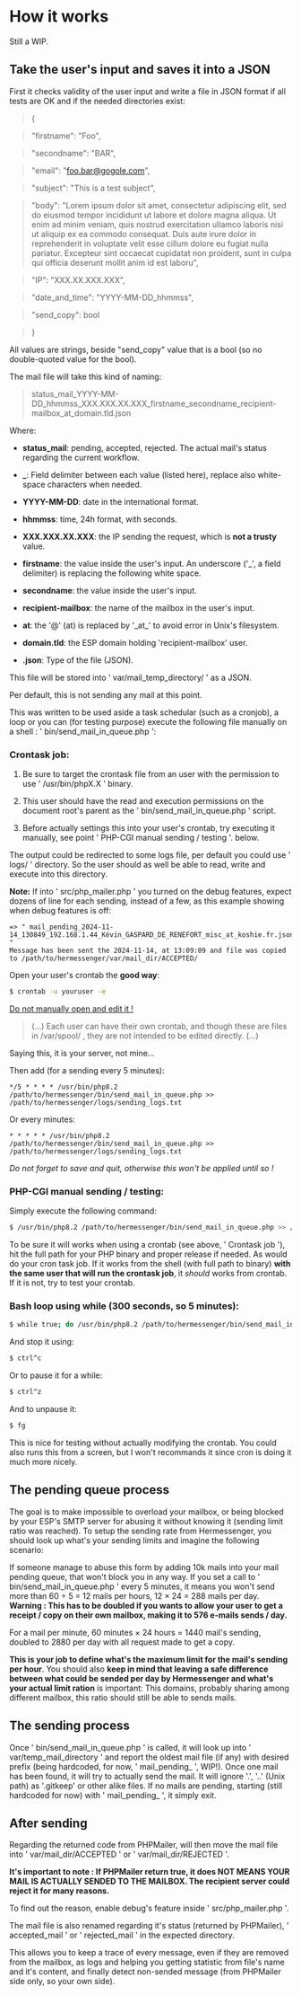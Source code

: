 # How it works

Still a WIP.

## Take the user's input and saves it into a JSON
First it checks validity of the user input and write a file in JSON format if all tests are OK and if the needed directories exist:

> {

>    "firstname": "Foo",

>    "secondname": "BAR",

>    "email": "foo.bar@gogole.com",

>    "subject": "This is a test subject",

>    "body": "Lorem ipsum dolor sit amet, consectetur adipiscing elit, sed do eiusmod tempor incididunt ut labore et dolore magna aliqua. Ut enim ad minim veniam, quis nostrud exercitation ullamco laboris nisi ut aliquip ex ea commodo consequat. Duis aute irure dolor in reprehenderit  in voluptate velit esse cillum dolore eu fugiat nulla pariatur. Excepteur sint occaecat cupidatat non proident, sunt in culpa qui officia deserunt mollit anim id est laboru",

>    "IP": "XXX.XX.XXX.XXX",

>    "date_and_time": "YYYY-MM-DD_hhmmss",

>    "send_copy": bool

> }

All values are strings, beside "send_copy" value that is a bool (so no double-quoted value for the bool).

The mail file will take this kind of naming:

> status_mail_YYYY-MM-DD_hhmmss_XXX.XXX.XX.XXX_firstname_secondname_recipient-mailbox_at_domain.tld.json

Where:
- **status_mail**: pending, accepted, rejected. The actual mail's status regarding the current workflow.

- **_**: Field delimiter between each value (listed here), replace also white-space characters when needed.

- **YYYY-MM-DD**: date in the international format.

- **hhmmss**: time, 24h format, with seconds.

- **XXX.XXX.XX.XXX**: the IP sending the request, which is **not a trusty** value.

- **firstname**: the value inside the user's input. An underscore ('_', a field delimiter) is replacing the following white space.

- **secondname**: the value inside the user's input.

- **recipient-mailbox**: the name of the mailbox in the user's input.

- **at**: the '@' (at) is replaced by '\_at\_' to avoid error in Unix's filesystem.

- **domain.tld**: the ESP domain holding 'recipient-mailbox' user.

- **.json**: Type of the file (JSON).

This file will be stored into ' var/mail_temp_directory/ ' as a JSON.

Per default, this is not sending any mail at this point. 

This was written to be used aside a task schedular (such as a cronjob), a loop or you can (for testing purpose) execute the following file manually on a shell : ' bin/send_mail_in_queue.php ':

### Crontask job:

1. Be sure to target the crontask file from an user with the permission to use ' /usr/bin/phpX.X ' binary.

2. This user should have the read and execution permissions on the document root's parent as the ' bin/send_mail_in_queue.php ' script.

3. Before actually settings this into your user's crontab, try executing it manually, see point ' PHP-CGI manual sending / testing '. below.

The output could be redirected to some logs file, per default you could use ' logs/ ' directory. So the user should as well be able to read, write and execute into this directory.

**Note:** If into ' src/php_mailer.php ' you turned on the debug features, expect dozens of line for each sending, instead of a few, as this example showing when debug features is off:

```Mail to send:
=> " mail_pending_2024-11-14_130849_192.168.1.44_Kévin_GASPARD_DE_RENEFORT_misc_at_koshie.fr.json "
Message has been sent the 2024-11-14, at 13:09:09 and file was copied to /path/to/hermessenger/var/mail_dir/ACCEPTED/
```

Open your user's crontab the **good way**:
```bash
$ crontab -u youruser -e
```

[Do not manually open and edit it !](https://linux.die.net/man/1/crontab)
> (…)
> Each user can have their own crontab, and though these are files in /var/spool/ , they are not intended to be edited directly.
> (…)

Saying this, it is your server, not mine…

Then add (for a sending every 5 minutes):

```
*/5 * * * * /usr/bin/php8.2 /path/to/hermessenger/bin/send_mail_in_queue.php >> /path/to/hermessenger/logs/sending_logs.txt
```

Or every minutes:
```
* * * * * /usr/bin/php8.2 /path/to/hermessenger/bin/send_mail_in_queue.php >> /path/to/hermessenger/logs/sending_logs.txt
```

*Do not forget to save and quit, otherwise this won't be applied until so !*

### PHP-CGI manual sending / testing:

Simply execute the following command:

```bash
$ /usr/bin/php8.2 /path/to/hermessenger/bin/send_mail_in_queue.php >> /path/to/hermessenger/logs/sending_logs.txt
```

To be sure it will works when using a crontab (see above, ' Crontask job '), hit the full path for your PHP binary and proper release if needed. As would do your cron task job. If it works from the shell (with full path to binary) **with the same user that will run the crontask job**, it *should* works from crontab. If it is not, try to test your crontab.

### Bash loop using while (300 seconds, so 5 minutes):
```bash
$ while true; do /usr/bin/php8.2 /path/to/hermessenger/bin/send_mail_in_queue.php >> /path/to/hermessenger/logs/sending_logs.txt; sleep 300; done
```

And stop it using:

```bash
$ ctrl^c
```

Or to pause it for a while:

```bash
$ ctrl^z
```

And to unpause it:

```bash
$ fg
```

This is nice for testing without actually modifying the crontab. You could also runs this from a screen, but I won't recommands it since cron is doing it much more nicely.

## The pending queue process

The goal is to make impossible to overload your mailbox, or being blocked by your ESP's SMTP server for abusing it without knowing it (sending limit ratio was reached). To setup the sending rate from Hermessenger, you should look up what's your sending limits and imagine the following scenario:

If someone manage to abuse this form by adding 10k mails into your mail pending queue, that won't block you in any way.
If you set a call to ' bin/send_mail_in_queue.php ' every 5 minutes, it means you won't send more than 60 ÷ 5 = 12 mails per hours, 12 × 24 = 288 mails per day.
**Warning : This has to be doubled if you wants to allow your user to get a receipt / copy on their own mailbox, making it to 576 e-mails sends / day.**

For a mail per minute, 60 minutes × 24 hours = 1440 mail's sending, doubled to 2880 per day with all request made to get a copy.

**This is your job to define what's the maximum limit for the mail's sending per hour**. You should also **keep in mind that leaving a safe difference between what could be sended per day by Hermessenger and what's your actual limit ration** is important: This domains, probably sharing among different mailbox, this ratio should still be able to sends mails.

## The sending process

Once ' bin/send_mail_in_queue.php ' is called, it will look up into ' var/temp_mail_directory ' and report the oldest mail file (if any) with desired prefix (being hardcoded, for now, ' mail_pending_ ', WIP!). Once one mail has been found, it will try to actually send the mail. It will ignore '.', '..' (Unix path) as '.gitkeep' or other alike files. If no mails are pending, starting (still hardcoded for now) with ' mail_pending_ ', it simply exit.

## After sending 

Regarding the returned code from PHPMailer, will then move the mail file into ' var/mail_dir/ACCEPTED ' or ' var/mail_dir/REJECTED '.

**It's important to note : If PHPMailer return true, it does NOT MEANS YOUR MAIL IS ACTUALLY SENDED TO THE MAILBOX. The recipient server could reject it for many reasons.**

To find out the reason, enable debug's feature inside ' src/php_mailer.php '.

The mail file is also renamed regarding it's status (returned by PHPMailer), ' accepted_mail ' or ' rejected_mail ' in the expected directory.

This allows you to keep a trace of every message, even if they are removed from the mailbox, as logs and helping you getting statistic from file's name and it's content, and finally detect non-sended message (from PHPMailer side only, so your own side).
